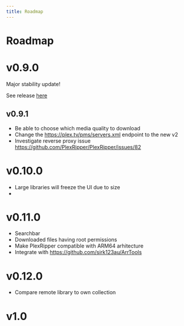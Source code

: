 ```yaml
--- 
title: Roadmap
---
```


# Roadmap

# v0.9.0

Major stability update!

See release [here](https://github.com/PlexRipper/PlexRipper/releases/tag/v0.9.0)

## v0.9.1

- Be able to choose which media quality to download
- Change the https://plex.tv/pms/servers.xml endpoint to the new v2
- Investigate reverse proxy issue https://github.com/PlexRipper/PlexRipper/issues/82

# v0.10.0

- Large libraries will freeze the UI due to size
-

# v0.11.0

- Searchbar
- Downloaded files having root permissions
- Make PlexRipper compatible with ARM64 arhitecture
- Integrate with https://github.com/sirk123au/ArrTools

# v0.12.0

- Compare remote library to own collection

# v1.0
